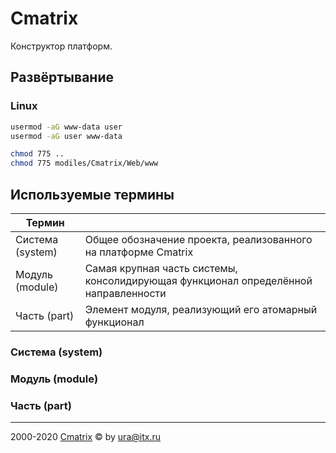 # Cmatrix
Конструктор платформ.

## Развёртывание
### Linux ###

``` bash
usermod -aG www-data user
usermod -aG user www-data

chmod 775 ..
chmod 775 modiles/Cmatrix/Web/www
```

## Используемые термины
|Термин||
|-|-|
| Система (system) | Общее обозначение проекта, реализованного на платформе Cmatrix |
| Модуль (module) | Самая крупная часть системы, консолидирующая функционал определённой направленности |
| Часть (part) | Элемент модуля, реализующий его атомарный функционал |

### Система (system)

### Модуль (module)

### Часть (part)

----

2000-2020 [Cmatrix](https://cmatrix.ru) © by ura@itx.ru
